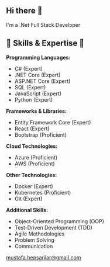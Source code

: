 ## Hi there 👋

I'm a .Net Full Stack Developer

## 🚀 Skills & Expertise 🚀

**Programming Languages:**

* C# (Expert)
* .NET Core (Expert)
* ASP.NET Core (Expert)
* SQL (Expert)
* JavaScript (Expert)
* Python (Expert)

**Frameworks & Libraries:**

* Entity Framework Core (Expert)
* React (Expert)
* Bootstrap (Proficient)

**Cloud Technologies:**

* Azure (Proficient)
* AWS (Proficient)

**Other Technologies:**

* Docker (Expert)
* Kubernetes (Proficient)
* Git (Expert)

**Additional Skills:**

* Object-Oriented Programming (OOP)
* Test-Driven Development (TDD)
* Agile Methodologies
* Problem Solving
* Communication

mustafa.hepsarilar@gmail.com


<!--
**mheps/mheps** is a ✨ _special_ ✨ repository because its `README.md` (this file) appears on your GitHub profile.

Here are some ideas to get you started:

- 🔭 I’m currently working on ...
- 🌱 I’m currently learning ...
- 👯 I’m looking to collaborate on ...
- 🤔 I’m looking for help with ...
- 💬 Ask me about ...
- 📫 How to reach me: ...
- 😄 Pronouns: ...
- ⚡ Fun fact: ...
-->
